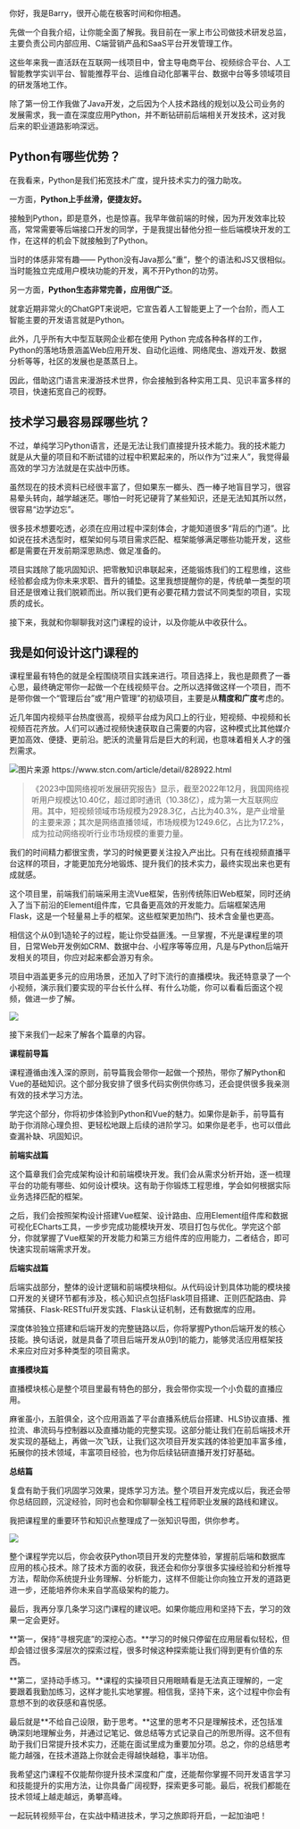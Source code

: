 你好，我是Barry，很开心能在极客时间和你相遇。

先做一个自我介绍，让你能全面了解我。我目前在一家上市公司做技术研发总监，主要负责公司内部应用、C端营销产品和SaaS平台开发管理工作。

这些年来我一直活跃在互联网一线项目中，曾主导电商平台、视频综合平台、人工智能教学实训平台、智能推荐平台、运维自动化部署平台、数据中台等多领域项目的研发落地工作。

除了第一份工作我做了Java开发，之后因为个人技术路线的规划以及公司业务的发展需求，我一直在深度应用Python，并不断钻研前后端相关开发技术，这对我后来的职业道路影响深远。

## Python有哪些优势？

在我看来，Python是我们拓宽技术广度，提升技术实力的强力助攻。

一方面，**Python上手丝滑，便捷友好。**

接触到Python，即是意外，也是惊喜。我早年做前端的时候，因为开发效率比较高，常常需要等后端接口开发的同学，于是我提出替他分担一些后端模块开发的工作，在这样的机会下就接触到了Python。

当时的体感非常有趣—— Python没有Java那么“重”，整个的语法和JS又很相似。当时能独立完成用户模块功能的开发，离不开Python的功劳。

另一方面，**Python生态非常完善，应用很广泛**。

就拿近期非常火的ChatGPT来说吧，它宣告着人工智能更上了一个台阶，而人工智能主要的开发语言就是Python。

此外，几乎所有大中型互联网企业都在使用 Python 完成各种各样的工作，Python的落地场景涵盖Web应用开发、自动化运维、网络爬虫、游戏开发、数据分析等等，社区的发展也是蒸蒸日上。

因此，借助这门语言来漫游技术世界，你会接触到各种实用工具、见识丰富多样的项目，快速拓宽自己的视野。

## 技术学习最容易踩哪些坑？

不过，单纯学习Python语言，还是无法让我们直接提升技术能力。我的技术能力就是从大量的项目和不断试错的过程中积累起来的，所以作为“过来人”，我觉得最高效的学习方法就是在实战中历练。

虽然现在的技术资料已经很丰富了，但如果东一榔头、西一棒子地盲目学习，很容易晕头转向，越学越迷茫。哪怕一时死记硬背了某些知识，还是无法知其所以然，很容易“边学边忘”。

很多技术想要吃透，必须在应用过程中深刻体会，才能知道很多“背后的门道”。比如说在技术选型时，框架如何与项目需求匹配、框架能够满足哪些功能开发，这些都是需要在开发前期深思熟虑、做足准备的。

项目实践除了能巩固知识、把零散知识串联起来，还能锻炼我们的工程思维，这些经验都会成为你未来求职、晋升的铺垫。这里我想提醒你的是，传统单一类型的项目还是很难让我们脱颖而出。所以我们更有必要花精力尝试不同类型的项目，实现质的成长。

接下来，我就和你聊聊我对这门课程的设计，以及你能从中收获什么。

## 我是如何设计这门课程的

课程里最有特色的就是全程围绕项目实践来进行。项目选择上，我也是颇费了一番心思，最终确定带你一起做一个在线视频平台。之所以选择做这样一个项目，而不是带你做一个“管理后台”或“用户管理”的初级项目，主要是从**精度和广度**考虑的。

近几年国内视频平台热度很高，视频平台成为风口上的行业，短视频、中视频和长视频百花齐放。人们可以通过视频快速获取自己需要的内容，这种模式比其他媒介更加高效、便捷、更前沿。肥沃的流量背后是巨大的利润，也意味着相关人才的强烈需求。

![](https://static001.geekbang.org/resource/image/b2/05/b2e4b6d306d6817dc4d2482c16b82805.jpg?wh=1973x781 "图片来源 https://www.stcn.com/article/detail/828922.html")

> 《2023中国网络视听发展研究报告》显示，截至2022年12月，我国网络视听用户规模达10.40亿，超过即时通讯（10.38亿），成为第一大互联网应用。其中，短视频领域市场规模为2928.3亿，占比为40.3%，是产业增量的主要来源；其次是网络直播领域，市场规模为1249.6亿，占比为17.2%，成为拉动网络视听行业市场规模的重要力量。

我们的时间精力都很宝贵，学习的时候更要关注投入产出比。只有在线视频直播平台这样的项目，才能更加充分地锻炼、提升我们的技术实力，最终实现出来也更有成就感。

这个项目里，前端我们前端采用主流Vue框架，告别传统陈旧Web框架，同时还纳入了当下前沿的Element组件库，它具备更高效的开发能力。后端框架选用Flask，这是一个轻量易上手的框架。这些框架更加热门、技术含金量也更高。

相信这个从0到1造轮子的过程，能让你受益匪浅。一旦掌握，不光是课程里的项目，日常Web开发例如CRM、数据中台、小程序等等应用，凡是与Python后端开发相关的项目，你应对起来都会游刃有余。

项目中涵盖更多元的应用场景，还加入了时下流行的直播模块。我还特意录了一个小视频，演示我们要实现的平台长什么样、有什么功能，你可以看看后面这个视频，做进一步了解。

![](https://static001.geekbang.org/resource/image/b3/2f/b31840f68628af9f3398eb3b12ee782f.jpg?wh=1920x1082)

接下来我们一起来了解各个篇章的内容。

**课程前导篇**

课程遵循由浅入深的原则，前导篇我会带你一起做一个预热，带你了解Python和Vue的基础知识。这个部分我安排了很多代码实例供你练习，还会提供很多我亲测有效的技术学习方法。

学完这个部分，你将初步体验到Python和Vue的魅力。如果你是新手，前导篇有助于你消除心理负担、更轻松地跟上后续的进阶学习。如果你是老手，也可以借此查漏补缺、巩固知识。

**前端实战篇**

这个篇章我们会完成架构设计和前端模块开发。我们会从需求分析开始，逐一梳理平台的功能有哪些、如何设计模块。这有助于你锻炼工程思维，学会如何根据实际业务选择匹配的框架。

之后，我们会按照架构设计搭建Vue框架、设计路由、应用Element组件库和数据可视化ECharts工具，一步步完成功能模块开发、项目打包与优化。学完这个部分，你就掌握了Vue框架的开发能力和第三方组件库的应用能力，二者结合，即可快速实现前端需求开发。

**后端实战篇**

后端实战部分，整体的设计逻辑和前端模块相似。从代码设计到具体功能的模块接口开发的关键环节都有涉及，核心知识点包括Flask项目搭建、正则匹配路由、异常捕获、Flask-RESTful开发实践、Flask认证机制，还有数据库的应用。

深度体验独立搭建和后端开发的完整链路以后，你将掌握Python后端开发的核心技能。换句话说，就是具备了项目后端开发从0到1的能力，能够灵活应用框架技术来应对应对多种类型的项目需求。

**直播模块篇**

直播模块核心是整个项目里最有特色的部分，我会带你实现一个小负载的直播应用。

麻雀虽小，五脏俱全，这个应用涵盖了平台直播系统后台搭建、HLS协议直播、推拉流、串流码与控制器以及直播功能的完整实现。这部分能让我们在前后端技术开发实现的基础上，再做一次飞跃，让我们这次项目开发实践的体验更加丰富多维，拓展你的技术领域，丰富项目经验，也为你后续钻研直播开发打好基础。

**总结篇**

复盘有助于我们巩固学习效果，提炼学习方法。整个项目开发完成以后，我还会带你总结回顾，沉淀经验，同时也会和你聊聊全栈工程师职业发展的路线和建议。

我把课程里的重要环节和知识点整理成了一张知识导图，供你参考。

![](https://static001.geekbang.org/resource/image/bd/c6/bdcf94b3799f88322c76f65b535c08c6.jpg?wh=5000x3453)

整个课程学完以后，你会收获Python项目开发的完整体验，掌握前后端和数据库应用的核心技术。除了技术方面的收获，我还会和你分享很多实操经验和分析推导方法，帮助你系统提升业务理解、分析能力，这样不但能让你向独立开发的道路更进一步，还能培养你未来自学高级架构的能力。

最后，我再分享几条学习这门课程的建议吧。如果你能应用和坚持下去，学习的效果一定会更好。

**第一，保持“寻根究底”的深挖心态。**学习的时候只停留在应用层看似轻松，但却会错过很多深层次的探索过程，很多时候这种探索能让我们得到更有价值的东西。

**第二，坚持动手练习。**课程的实操项目只用眼睛看是无法真正理解的，一定要跟着我勤加练习，这样才能扎实地掌握。相信我，坚持下来，这个过程中你会有意想不到的收获感和喜悦感。

最后就是**不给自己设限，勤于思考。**这里的思考不只是理解技术，还包括准确深刻地理解业务，并通过记笔记、做总结等方式记录自己的所思所得。这不但有助于我们日常提升技术实力，还能在面试里成为重要加分项。总之，你的总结思考能力越强，在技术道路上你就会走得越快越稳，事半功倍。

我希望这门课程不仅能帮你提升技术深度和广度，还能帮你掌握不同开发语言学习和技能提升的实用方法，让你具备广阔视野，探索更多可能。最后，祝我们都能在技术领域上越走越远，勇攀高峰。

一起玩转视频平台，在实战中精进技术，学习之旅即将开启，一起加油吧！